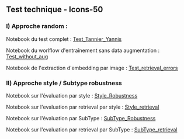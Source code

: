 ## Test technique - Icons-50

### I) Approche random :

Notebook du test complet : [Test_Tannier_Yannis](https://github.com/yannistannier/Icons50-bonus/blob/master/Test_Tannier_Yannis.ipynb)


Notebook du worlflow d'entraînement sans data augmentation : [Test_without_aug](https://github.com/yannistannier/Icons50-bonus/blob/master/Test_without_aug.ipynb)


Notebook de l'extraction d'embedding par image : [Test_retrieval_errors](https://github.com/yannistannier/Icons50-bonus/blob/master/Test_retrieval_errors.ipynb)


### II) Approche style / Subtype robustness

Notebook sur l'évaluation par style : [Style_Robustness](https://github.com/yannistannier/Icons50-bonus/blob/master/Style_Robustness_references.ipynb)

Notebook sur l'evaluation par retrieval par style : [Style_retrieval](https://github.com/yannistannier/Icons50-bonus/blob/master/Style_Robustness_retrieval.ipynb)


Notebook sur l'évaluation par SubType : [SubType_Robustness](https://github.com/yannistannier/Icons50-bonus/blob/master/SubType_Robustness_references.ipynb)

Notebook sur l'evaluation par retrieval par SubType : [SubType_retrieval](https://github.com/yannistannier/Icons50-bonus/blob/master/SubType_Robustness_retrieval.ipynb)